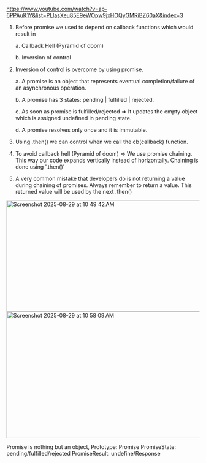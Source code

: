 https://www.youtube.com/watch?v=ap-6PPAuK1Y&list=PLlasXeu85E9eWOpw9jxHOQyGMRiBZ60aX&index=3

1. Before promise we used to depend on callback functions which would result in
   
   a. Callback Hell (Pyramid of doom)
   
   b. Inversion of control
2. Inversion of control is overcome by using promise.
   
   a. A promise is an object that represents eventual completion/failure of an asynchronous operation.
   
   b. A promise has 3 states: pending | fulfilled | rejected.
   
   c. As soon as promise is fulfilled/rejected => It updates the empty object which is assigned undefined in pending state.
   
   d. A promise resolves only once and it is immutable. 

3. Using .then() we can control when we call the cb(callback) function.
4. To avoid callback hell (Pyramid of doom) => We use promise chaining. This way our code expands vertically instead of horizontally. Chaining is done using '.then()'
5. A very common mistake that developers do is not returning a value during chaining of promises. Always remember to return a value. This returned value will be used by the next .then()
<img width="564" height="290" alt="Screenshot 2025-08-29 at 10 49 42 AM" src="https://github.com/user-attachments/assets/ad21ca72-172f-41a7-8e13-48803709ada0" />
<img width="739" height="331" alt="Screenshot 2025-08-29 at 10 58 09 AM" src="https://github.com/user-attachments/assets/002af69f-adff-4712-89d0-484bdf6da4f2" />

Promise is nothing but an object,
Prototype: Promise
PromiseState: pending/fulfilled/rejected
PromiseResult: undefine/Response

